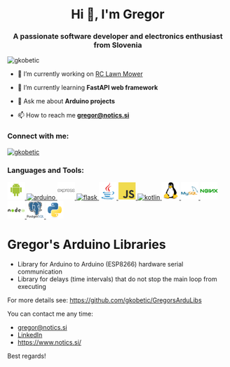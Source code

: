 <h1 align="center">Hi 👋, I'm Gregor</h1>
<h3 align="center">A passionate software developer and electronics enthusiast from Slovenia</h3>

<p align="left"> <img src="https://komarev.com/ghpvc/?username=gkobetic&label=Profile%20views&color=0e75b6&style=flat" alt="gkobetic" /> </p>

 <!-- <p align="left"> <a href="https://github.com/ryo-ma/github-profile-trophy"><img src="https://github-profile-trophy.vercel.app/?username=gkobetic" alt="gkobetic" /></a> </p> -->

- 🔭 I’m currently working on [RC Lawn Mower](https://www.youtube.com/watch?v=9Ow8ogeNdQA&t=32s)

- 🌱 I’m currently learning **FastAPI web framework**

<!-- - 👨‍💻 All of my projects are available at [https://www.youtube.com/watch?v=9Ow8ogeNdQA&t=32s](https://www.youtube.com/watch?v=9Ow8ogeNdQA&t=32s) -->

- 💬 Ask me about **Arduino projects**

- 📫 How to reach me **gregor@notics.si**

<h3 align="left">Connect with me:</h3>
<p align="left">
<a href="https://linkedin.com/in/gkobetic" target="blank"><img align="center" src="https://raw.githubusercontent.com/rahuldkjain/github-profile-readme-generator/master/src/images/icons/Social/linked-in-alt.svg" alt="gkobetic" height="30" width="40" /></a>
</p>

<h3 align="left">Languages and Tools:</h3>
<p align="left"> <a href="https://developer.android.com" target="_blank" rel="noreferrer"> <img src="https://raw.githubusercontent.com/devicons/devicon/master/icons/android/android-original-wordmark.svg" alt="android" width="40" height="40"/> </a> <a href="https://www.arduino.cc/" target="_blank" rel="noreferrer"> <img src="https://cdn.worldvectorlogo.com/logos/arduino-1.svg" alt="arduino" width="40" height="40"/> </a> <a href="https://expressjs.com" target="_blank" rel="noreferrer"> <img src="https://raw.githubusercontent.com/devicons/devicon/master/icons/express/express-original-wordmark.svg" alt="express" width="40" height="40"/> </a> <a href="https://flask.palletsprojects.com/" target="_blank" rel="noreferrer"> <img src="https://www.vectorlogo.zone/logos/pocoo_flask/pocoo_flask-icon.svg" alt="flask" width="40" height="40"/> </a> <a href="https://www.java.com" target="_blank" rel="noreferrer"> <img src="https://raw.githubusercontent.com/devicons/devicon/master/icons/java/java-original.svg" alt="java" width="40" height="40"/> </a> <a href="https://developer.mozilla.org/en-US/docs/Web/JavaScript" target="_blank" rel="noreferrer"> <img src="https://raw.githubusercontent.com/devicons/devicon/master/icons/javascript/javascript-original.svg" alt="javascript" width="40" height="40"/> </a> <a href="https://kotlinlang.org" target="_blank" rel="noreferrer"> <img src="https://www.vectorlogo.zone/logos/kotlinlang/kotlinlang-icon.svg" alt="kotlin" width="40" height="40"/> </a> <a href="https://www.linux.org/" target="_blank" rel="noreferrer"> <img src="https://raw.githubusercontent.com/devicons/devicon/master/icons/linux/linux-original.svg" alt="linux" width="40" height="40"/> </a> <a href="https://www.mysql.com/" target="_blank" rel="noreferrer"> <img src="https://raw.githubusercontent.com/devicons/devicon/master/icons/mysql/mysql-original-wordmark.svg" alt="mysql" width="40" height="40"/> </a> <a href="https://www.nginx.com" target="_blank" rel="noreferrer"> <img src="https://raw.githubusercontent.com/devicons/devicon/master/icons/nginx/nginx-original.svg" alt="nginx" width="40" height="40"/> </a> <a href="https://nodejs.org" target="_blank" rel="noreferrer"> <img src="https://raw.githubusercontent.com/devicons/devicon/master/icons/nodejs/nodejs-original-wordmark.svg" alt="nodejs" width="40" height="40"/> </a> <a href="https://www.postgresql.org" target="_blank" rel="noreferrer"> <img src="https://raw.githubusercontent.com/devicons/devicon/master/icons/postgresql/postgresql-original-wordmark.svg" alt="postgresql" width="40" height="40"/> </a> <a href="https://www.python.org" target="_blank" rel="noreferrer"> <img src="https://raw.githubusercontent.com/devicons/devicon/master/icons/python/python-original.svg" alt="python" width="40" height="40"/> </a> </p>

<!-- <p><img align="left" src="https://github-readme-stats.vercel.app/api/top-langs?username=gkobetic&show_icons=true&locale=en&layout=compact" alt="gkobetic" /></p>

<p>&nbsp;<img align="center" src="https://github-readme-stats.vercel.app/api?username=gkobetic&show_icons=true&locale=en" alt="gkobetic" /></p>

<p><img align="center" src="https://github-readme-streak-stats.herokuapp.com/?user=gkobetic&" alt="gkobetic" /></p> -->



# Gregor's Arduino Libraries

- Library for Arduino to Arduino (ESP8266) hardware serial communication
- Library for delays (time intervals) that do not stop the main loop from executing

For more details see: https://github.com/gkobetic/GregorsArduLibs


You can contact me any time:
- gregor@notics.si
- [LinkedIn](https://www.linkedin.com/in/gregor-kobeti%C4%8D/)
- https://www.notics.si/

Best regards!

